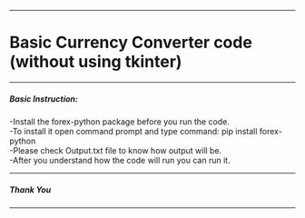 ***
# Basic Currency Converter code (without using tkinter)
***
##### Basic Instruction:

  -Install the forex-python package before you run the code.<br>
  -To install it open command prompt and type command: pip install forex-python<br>
  -Please check Output.txt file to know how output will be.<br>
  -After you understand how the code will run you can run it.<br>
  
***
##### Thank You
***
